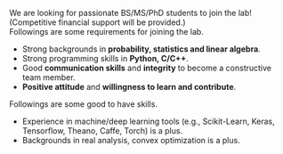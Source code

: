 We are looking for passionate BS/MS/PhD students to join the lab! (Competitive financial support will be provided.)  
Followings are some requirements for joining the lab.

- Strong backgrounds in **probability, statistics and linear algebra**.
- Strong programming skills in **Python, C/C++**.
- Good **communication skills** and **integrity** to become a constructive team member.
- **Positive attitude** and **willingness to learn and contribute**.

Followings are some good to have skills.

- Experience in machine/deep learning tools (e.g., Scikit-Learn, Keras, Tensorflow, Theano, Caffe, Torch) is a plus.
- Backgrounds in real analysis, convex optimization is a plus.

